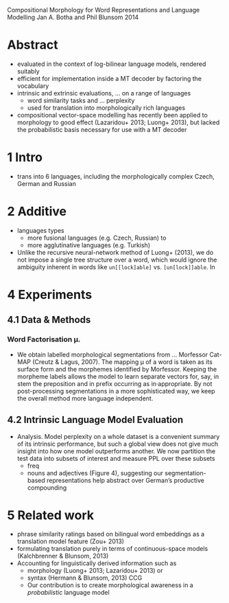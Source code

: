 Compositional Morphology for Word Representations and Language Modelling
Jan A. Botha and Phil Blunsom
2014

# Abstract

* evaluated in the context of log-bilinear language models, rendered suitably
* efficient for implementation inside a MT decoder by
  factoring the vocabulary
* intrinsic and extrinsic evaluations, ... on a range of languages
  * word similarity tasks and ... perplexity
  * used for translation into morphologically rich languages
* compositional vector-space modelling has recently been applied to
  morphology to good effect (Lazaridou+ 2013; Luong+ 2013), but
  lacked the probabilistic basis necessary for use with a MT decoder

# 1 Intro

* trans into 6 languages, including the morphologically complex Czech, German
  and Russian

# 2 Additive

* languages types
  * more fusional languages (e.g. Czech, Russian) to 
  * more agglutinative languages (e.g. Turkish)
* Unlike the recursive neural-network method of Luong+ (2013), 
  we do not impose a single tree structure over a word, which would ignore the
  ambiguity inherent in words like `un[[lock]able]` vs. `[un[lock]]able`. In

# 4 Experiments

## 4.1 Data & Methods

### Word Factorisation μ. 

* We obtain labelled morphological segmentations from ... Morfessor Cat-MAP
  (Creutz & Lagus, 2007). The mapping μ of a word is taken as its surface form
  and the morphemes identified by Morfessor.  Keeping the morpheme labels
  allows the model to learn separate vectors for, say, in stem the preposition
  and in prefix occurring as in·appropriate. By not post-processing
  segmentations in a more sophisticated way, we keep the overall method more
  language independent.

## 4.2 Intrinsic Language Model Evaluation

* Analysis. Model perplexity on a whole dataset is a convenient summary of
  its intrinsic performance, but such a global view does not give much insight
  into how one model outperforms another. We now partition the test data into
  subsets of interest and measure PPL over these subsets
  * freq
  * nouns and adjectives (Figure 4), suggesting our segmentation-based
    representations help abstract over German’s productive compounding

# 5 Related work

* phrase similarity ratings based on bilingual word embeddings
  as a translation model feature (Zou+ 2013)
* formulating translation purely in terms of continuous-space models
  (Kalchbrenner & Blunsom, 2013)
* Accounting for linguistically derived information such as
  * morphology (Luong+ 2013; Lazaridou+ 2013) or
  * syntax (Hermann & Blunsom, 2013) CCG
  * Our contribution is to create morphological awareness in a _probabilistic_
    language model

